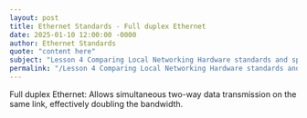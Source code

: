 ```yaml
---
layout: post
title: Ethernet Standards - Full duplex Ethernet
date: 2025-01-10 12:00:00 -0000
author: Ethernet Standards
quote: "content here"
subject: "Lesson 4 Comparing Local Networking Hardware standards and specifications"
permalink: "/Lesson 4 Comparing Local Networking Hardware standards and specifications/Ethernet Standards/Ethernet Standards - Full duplex Ethernet"
---
```


Full duplex Ethernet: Allows simultaneous two-way data transmission on the same link, effectively doubling the bandwidth.
